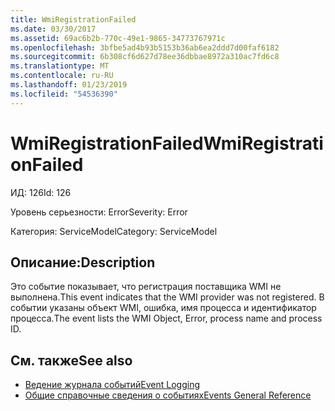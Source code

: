 ```yaml
---
title: WmiRegistrationFailed
ms.date: 03/30/2017
ms.assetid: 69ac6b2b-770c-49e1-9865-34773767971c
ms.openlocfilehash: 3bfbe5ad4b93b5153b36ab6ea2ddd7d00faf6182
ms.sourcegitcommit: 6b308cf6d627d78ee36dbbae8972a310ac7fd6c8
ms.translationtype: MT
ms.contentlocale: ru-RU
ms.lasthandoff: 01/23/2019
ms.locfileid: "54536390"
---
```

# <a name="wmiregistrationfailed"></a><span data-ttu-id="78a2d-102">WmiRegistrationFailed</span><span class="sxs-lookup"><span data-stu-id="78a2d-102">WmiRegistrationFailed</span></span>
<span data-ttu-id="78a2d-103">ИД: 126</span><span class="sxs-lookup"><span data-stu-id="78a2d-103">Id: 126</span></span>  
  
 <span data-ttu-id="78a2d-104">Уровень серьезности: Error</span><span class="sxs-lookup"><span data-stu-id="78a2d-104">Severity: Error</span></span>  
  
 <span data-ttu-id="78a2d-105">Категория: ServiceModel</span><span class="sxs-lookup"><span data-stu-id="78a2d-105">Category: ServiceModel</span></span>  
  
## <a name="description"></a><span data-ttu-id="78a2d-106">Описание:</span><span class="sxs-lookup"><span data-stu-id="78a2d-106">Description</span></span>  
 <span data-ttu-id="78a2d-107">Это событие показывает, что регистрация поставщика WMI не выполнена.</span><span class="sxs-lookup"><span data-stu-id="78a2d-107">This event indicates that the WMI provider was not registered.</span></span> <span data-ttu-id="78a2d-108">В событии указаны объект WMI, ошибка, имя процесса и идентификатор процесса.</span><span class="sxs-lookup"><span data-stu-id="78a2d-108">The event lists the WMI Object, Error, process name and process ID.</span></span>  
  
## <a name="see-also"></a><span data-ttu-id="78a2d-109">См. также</span><span class="sxs-lookup"><span data-stu-id="78a2d-109">See also</span></span>
- [<span data-ttu-id="78a2d-110">Ведение журнала событий</span><span class="sxs-lookup"><span data-stu-id="78a2d-110">Event Logging</span></span>](../../../../../docs/framework/wcf/diagnostics/event-logging/index.md)
- [<span data-ttu-id="78a2d-111">Общие справочные сведения о событиях</span><span class="sxs-lookup"><span data-stu-id="78a2d-111">Events General Reference</span></span>](../../../../../docs/framework/wcf/diagnostics/event-logging/events-general-reference.md)
